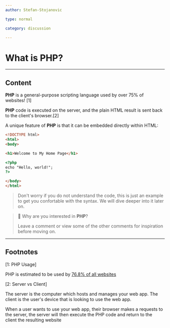 ```yaml
---
author: Stefan-Stojanovic

type: normal

category: discussion

---
```


# What is PHP?

---

## Content

**PHP** is a general-purpose scripting language used by over 75% of websites! [1]

**PHP** code is executed on the server, and the plain HTML result is sent back to the client's browser.[2]

A unique feature of **PHP** is that it can be embedded directly within HTML:

```html
<!DOCTYPE html>
<html>
<body>

<h1>Welcome to My Home Page</h1>

<?php
echo "Hello, world!";
?>

</body>
</html>
```

> Don't worry if you do not understand the code, this is just an example to get you confortable with the syntax. We will dive deeper into it later on.


> 💬 Why are you interested in **PHP**?
> 
> Leave a comment or view some of the other comments for inspiration before moving on.

---

## Footnotes

[1: PHP Usage]

PHP is estimated to be used by [76.8% of all websites](https://w3techs.com/technologies/details/pl-php)

[2: Server vs Client]

The server is the computer which hosts and manages your web app.
The client is the user's device that is looking to use the web app.

When a user wants to use your web app, their browser makes a requests to the server, the server will then execute the PHP code and return to the client the resulting website